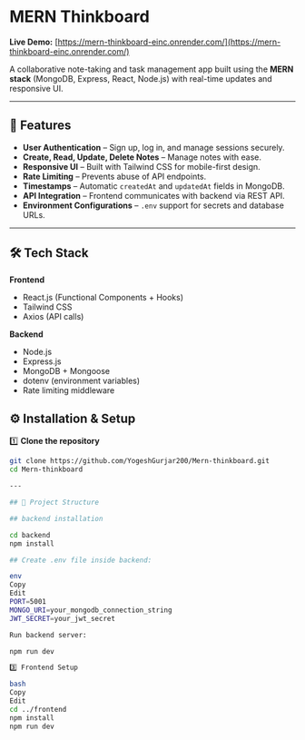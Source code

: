 # MERN Thinkboard

**Live Demo:** [https://mern-thinkboard-einc.onrender.com/](https://mern-thinkboard-einc.onrender.com/)

A collaborative note-taking and task management app built using the **MERN stack** (MongoDB, Express, React, Node.js) with real-time updates and responsive UI.

---

## 📌 Features

- **User Authentication** – Sign up, log in, and manage sessions securely.
- **Create, Read, Update, Delete Notes** – Manage notes with ease.
- **Responsive UI** – Built with Tailwind CSS for mobile-first design.
- **Rate Limiting** – Prevents abuse of API endpoints.
- **Timestamps** – Automatic `createdAt` and `updatedAt` fields in MongoDB.
- **API Integration** – Frontend communicates with backend via REST API.
- **Environment Configurations** – `.env` support for secrets and database URLs.

---

## 🛠 Tech Stack

**Frontend**

- React.js (Functional Components + Hooks)
- Tailwind CSS
- Axios (API calls)

**Backend**

- Node.js
- Express.js
- MongoDB + Mongoose
- dotenv (environment variables)
- Rate limiting middleware

## ⚙️ Installation & Setup

1️⃣ **Clone the repository**

```bash
git clone https://github.com/YogeshGurjar200/Mern-thinkboard.git
cd Mern-thinkboard

---

## 📂 Project Structure

## backend installation

cd backend
npm install

## Create .env file inside backend:

env
Copy
Edit
PORT=5001
MONGO_URI=your_mongodb_connection_string
JWT_SECRET=your_jwt_secret

Run backend server:

npm run dev

3️⃣ Frontend Setup

bash
Copy
Edit
cd ../frontend
npm install
npm run dev


```
